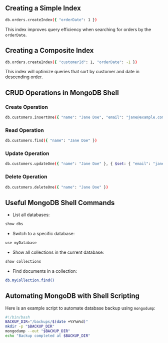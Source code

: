 ## Creating a Simple Index

```bash
db.orders.createIndex({ "orderDate": 1 })
```

This index improves query efficiency when searching for orders by the `orderDate`.

## Creating a Composite Index

```bash
db.orders.createIndex({ "customerId": 1, "orderDate": -1 })
```

This index will optimize queries that sort by customer and date in descending order.

## CRUD Operations in MongoDB Shell

### Create Operation
```bash
db.customers.insertOne({ "name": "Jane Doe", "email": "jane@example.com", "age": 25 })
```

### Read Operation
```bash
db.customers.find({ "name": "Jane Doe" })
```

### Update Operation
```bash
db.customers.updateOne({ "name": "Jane Doe" }, { $set: { "email": "jane.doe@newmail.com" } })
```

### Delete Operation
```bash
db.customers.deleteOne({ "name": "Jane Doe" })
```

## Useful MongoDB Shell Commands

- List all databases:
```bash
show dbs
```

- Switch to a specific database:
```bash
use myDatabase
```

- Show all collections in the current database:
```bash
show collections
```

- Find documents in a collection:
```bash
db.myCollection.find()
```

## Automating MongoDB with Shell Scripting

Here is an example script to automate database backup using `mongodump`:

```bash
#!/bin/bash
BACKUP_DIR="/backups/$(date +%Y%m%d)"
mkdir -p "$BACKUP_DIR"
mongodump --out "$BACKUP_DIR"
echo "Backup completed at $BACKUP_DIR"
```
